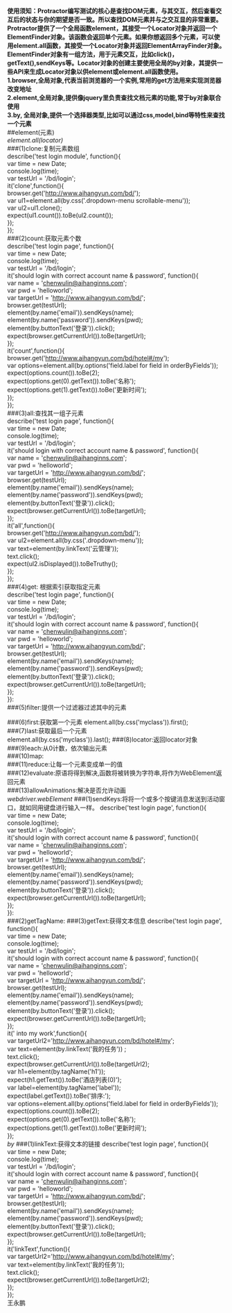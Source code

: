 **使用须知：Protractor编写测试的核心是查找DOM元素，与其交互，然后查看交互后的状态与你的期望是否一致。所以查找DOM元素并与之交互显的非常重要。Protractor提供了一个全局函数element，其接受一个Locator对象并返回一个ElementFinder对象。该函数会返回单个元素。如果你想返回多个元素，可以使用element.all函数，其接受一个Locator对象并返回ElementArrayFinder对象。ElementFinder对象有一组方法，用于元素交互，比如click()，getText(),sendKeys等。Locator对象的创建主要使用全局的by对象，其提供一些API来生成Locator对象以供element或element.all函数使用。**  
**1.browser,全局对象,代表当前浏览器的一个实例,常用的get方法用来实现浏览器改变地址**  
**2.element,全局对象,提供像jquery里负责查找文档元素的功能,常于by对象联合使用**  
**3.by, 全局对象,提供一个选择器类型,比如可以通过css,model,bind等特性来查找一个元素**  
##element(元素)  
  *element.all(locator)*  
###(1)clone:复制元素数组  
describe('test login module', function(){  
  var time = new Date;  
  console.log(time);  
  var testUrl = '/bd/login';  
  it('clone',function(){  
  browser.get('http://www.aihangyun.com/bd/');  
  var ul1=element.all(by.css('.dropdown-menu scrollable-menu'));  
  var ul2=ul1.clone();  
  expect(ul1.count()).toBe(ul2.count());  
  });  
   });  
###(2)count:获取元素个数  
describe('test login page', function(){  
  var time = new Date;  
  console.log(time);  
  var testUrl = '/bd/login';  
  it('should login with correct account name & password', function(){  
    var name = 'chenwulin@aihanginns.com';  
    var pwd = 'helloworld';  
    var targetUrl = 'http://www.aihangyun.com/bd/';  
     browser.get(testUrl);  
    element(by.name('email')).sendKeys(name);  
    element(by.name('password')).sendKeys(pwd);  
    element(by.buttonText('登录')).click();  
    expect(browser.getCurrentUrl()).toBe(targetUrl);  
  });  
  it('count',function(){  
        browser.get('http://www.aihangyun.com/bd/hotel#/my');  
        var options=element.all(by.options('field.label for field in orderByFields'));  
    expect(options.count()).toBe(2);  
    expect(options.get(0).getText()).toBe('名称');  
    expect(options.get(1).getText()).toBe('更新时间');  
  });  
});  
###(3)all:查找其一组子元素  
describe('test login page', function(){  
  var time = new Date;  
  console.log(time);  
  var testUrl = '/bd/login';  
  it('should login with correct account name & password', function(){  
    var name = 'chenwulin@aihanginns.com';  
    var pwd = 'helloworld';  
    var targetUrl = 'http://www.aihangyun.com/bd/';  
     browser.get(testUrl);  
    element(by.name('email')).sendKeys(name);  
    element(by.name('password')).sendKeys(pwd);  
    element(by.buttonText('登录')).click();  
    expect(browser.getCurrentUrl()).toBe(targetUrl);  
  });  
  it('all',function(){  
        browser.get('http://www.aihangyun.com/bd/');  
          var ul2=element.all(by.css('.dropdown-menu'));  
    var text=element(by.linkText('云管理'));  
    text.click();  
    expect(ul2.isDisplayed()).toBeTruthy();  
  });  
});  
###(4)get: 根据索引获取指定元素  
describe('test login page', function(){  
  var time = new Date;  
  console.log(time);  
  var testUrl = '/bd/login';  
 it('should login with correct account name & password', function(){  
    var name = 'chenwulin@aihanginns.com';  
    var pwd = 'helloworld';  
    var targetUrl = 'http://www.aihangyun.com/bd/';  
     browser.get(testUrl);  
    element(by.name('email')).sendKeys(name);  
    element(by.name('password')).sendKeys(pwd);  
    element(by.buttonText('登录')).click();  
    expect(browser.getCurrentUrl()).toBe(targetUrl);  
  });  
  }):  
###(5)filter:提供一个过滤器过滤其中的元素  

###(6)first:获取第一个元素
element.all(by.css('myclass')).first();  
###(7)last:获取最后一个元素  
element.all(by.css('myclass')).last();
###(8)locator:返回locator对象  
###(9)each:从0计数，依次输出元素  
###(10)map:  
###(11)reduce:让每一个元素变成单一的值  
###(12)evaluate:原语将得到解决,函数将被转换为字符串,将作为WebElement返回元素  
###(13)allowAnimations:解决是否允许动画    
*webdriver.webElement*
###(1)sendKeys:将将一个或多个按键消息发送到活动窗口，就如同用键盘进行输入一样。
describe('test login page', function(){  
  var time = new Date;  
  console.log(time);  
  var testUrl = '/bd/login';  
 it('should login with correct account name & password', function(){  
    var name = 'chenwulin@aihanginns.com';  
    var pwd = 'helloworld';  
    var targetUrl = 'http://www.aihangyun.com/bd/';  
     browser.get(testUrl);  
    element(by.name('email')).sendKeys(name);  
    element(by.name('password')).sendKeys(pwd);  
    element(by.buttonText('登录')).click();  
    expect(browser.getCurrentUrl()).toBe(targetUrl);  
  });  
  }):  
###(2)getTagName:
###(3)getText:获得文本信息
describe('test login page', function(){  
  var time = new Date;  
  console.log(time);  
  var testUrl = '/bd/login';  
 it('should login with correct account name & password', function(){  
    var name = 'chenwulin@aihanginns.com';  
    var pwd = 'helloworld';  
    var targetUrl = 'http://www.aihangyun.com/bd/';  
     browser.get(testUrl);  
    element(by.name('email')).sendKeys(name);  
    element(by.name('password')).sendKeys(pwd);  
    element(by.buttonText('登录')).click();  
    expect(browser.getCurrentUrl()).toBe(targetUrl);  
  });  
  it(' into my work',function(){  
    var targetUrl2='http://www.aihangyun.com/bd/hotel#/my';  
    var text=element(by.linkText('我的任务'))  ;  
    text.click();  
    expect(browser.getCurrentUrl()).toBe(targetUrl2);  
    var h1=element(by.tagName('h1'));  
    expect(h1.getText()).toBe('酒店列表(0)');  
    var label=element(by.tagName('label'));  
    expect(label.getText()).toBe('排序:');  
    var options=element.all(by.options('field.label for field in orderByFields'));  
    expect(options.count()).toBe(2);  
    expect(options.get(0).getText()).toBe('名称');  
    expect(options.get(1).getText()).toBe('更新时间');  
  });  
*by*
###(1)linkText:获得文本的链接
describe('test login page', function(){  
  var time = new Date;  
  console.log(time);  
  var testUrl = '/bd/login';  
 it('should login with correct account name & password', function(){  
    var name = 'chenwulin@aihanginns.com';  
    var pwd = 'helloworld';  
    var targetUrl = 'http://www.aihangyun.com/bd/';  
     browser.get(testUrl);  
    element(by.name('email')).sendKeys(name);  
    element(by.name('password')).sendKeys(pwd);  
    element(by.buttonText('登录')).click();  
    expect(browser.getCurrentUrl()).toBe(targetUrl);  
  });  
  it('linkText',function(){  
  var targetUrl2='http://www.aihangyun.com/bd/hotel#/my';  
    var text=element(by.linkText('我的任务'));  
    text.click();  
    expect(browser.getCurrentUrl()).toBe(targetUrl2);  
  });  
  });    
王永鹏
